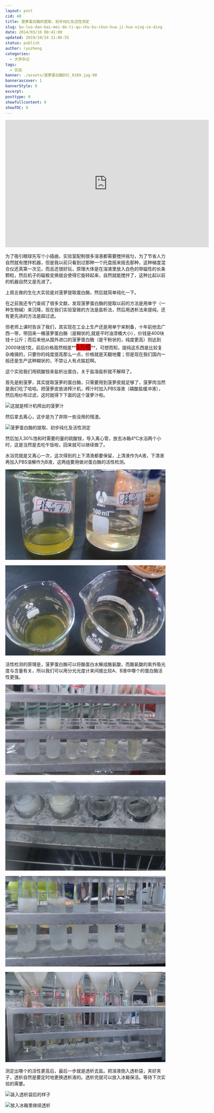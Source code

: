 ```yaml
---
layout: post
cid: 48
title: 菠萝蛋白酶的提取、初步纯化及活性测定
slug: bo-luo-dan-bai-mei-de-ti-qu-chu-bu-chun-hua-ji-huo-xing-ce-ding
date: 2014/03/16 00:41:00
updated: 2019/10/14 21:06:55
status: publish
author: ryuzheng
categories: 
  - 大学杂记
tags: 
  - 实验
banner: ./assets/菠萝蛋白酶DSC_0189.jpg-90
bannerascover: 1
bannerStyle: 0
excerpt: 
posttype: 0
showfullcontent: 0
showTOC: 0
---
```



<iframe height=400 width=640 src='http://player.youku.com/embed/XNjg1MzAxNzQ4' frameborder=0 'allowfullscreen'></iframe>

为了吸引眼球先写个小插曲，实验室配制很多溶液都需要搅拌摇匀，为了节省人力自然就有搅拌机器，但是我以前只看到过那种一个托盘摇来摇去那种，这种梯度混合仪还真第一次见，而且还很好玩，原理大体是在溶液里放入白色的带磁性的长条颗粒，然后机子的磁极变换就会使得它旋转起来，自然就能搅拌了，这种比起以前的机器自然又是先进了。

上周五做的生化大实验是对菠萝提取蛋白酶，然后就简单纯化一下。

在之前我还专门查阅了很多文献，发现菠萝蛋白酶的提取以前的方法是用单宁（一种生物碱）来沉降，现在我们实验室做的方法是盐析法，然后用透析法来提纯，还有更先进的方法是超过滤。

但老师上课时告诉了我们，其实现在工业上生产还是用单宁来制备，十年前他去广西一带，带回来一桶菠萝蛋白酶（是糊状的,就是平时油漆桶大小），价钱是400块钱十公斤；而后来他从国外进口的菠萝蛋白酶（是干粉状的，纯度更高）则达到2000块钱1克，前后价格竟然相差**<span style="font-size:18px;"><span style="background-color:#FF0000;">5万倍</span></span>**，可想而知，提纯这东西是比较复杂难搞的，只要你的纯度提高那么一点，价格就是天翻地覆；但是现在我们国内一般还是生产这种糊状的，不禁让人有点尴尬啊。

这个实验我们用硫酸铵来盐析出蛋白，关于盐溶盐析就不解释了。

首先是削菠萝，其实提取菠萝的蛋白酶，只需要用到菠萝皮就足够了，菠萝肉当然是我们吃了哈哈。把菠萝皮放进榨汁机，榨汁时加入PBS溶液（磷酸盐缓冲液），然后用纱布过滤，这时就得下下面的这个菠萝汁啦。

![这就是榨汁机榨出的菠萝汁](./assets/菠萝蛋白酶DSC_0187.jpg-90)

然后拿去离心，这步是为了弃除一些没用的残渣。

![菠萝蛋白酶的提取、初步纯化及活性测定](./assets/菠萝蛋白酶DSC_0189.jpg-90)

然后加入30%饱和时需要的量的硫酸铵，导入离心管，放去冰箱4&deg;C水浴两个小时，这是当然是去吃午饭啦，回来就可以继续做了。

水浴完就是又离心一次，这次得到的上下清液都要保留，上清液作为A液，下清液再加入PBS溶解作为B液，这两组要用做对蛋白酶的活性检测。

![样品液](./assets/菠萝蛋白酶DSC_0185.jpg)

![俯视一下，两个的浑浊还是很不一样的](./assets/菠萝蛋白酶DSC_0186.jpg)

活性检测的原理是，菠萝蛋白酶可以将酪蛋白水解成酪氨酸，而酪氨酸的紫外吸光度与含量有关，所以我们可以用分光光度计来间接比较A、B液中哪个的蛋白酶活性更强。

![按要求加入各种试剂](./assets/菠萝蛋白酶DSC_0190.jpg)

![反应后的样子](./assets/菠萝蛋白酶DSC_0191.jpg)

![温水浴后的样子](./assets/菠萝蛋白酶DSC_0193.jpg)

![过滤后就可以拿去测吸光度了](./assets/菠萝蛋白酶DSC_0194.jpg)

测定出哪个的活性更高后，最后一步就是透析去盐。把溶液倒入透析袋，夹好夹子，透析自然是要定时地更换透析液的。透析完就可以放入冰箱保活。等待下次实验的需要。

![装入透析袋后的样子](./assets/菠萝蛋白酶DSC_0198.jpg-90)

![放入冰箱里继续透析](./assets/菠萝蛋白酶DSC_0197.jpg-90)